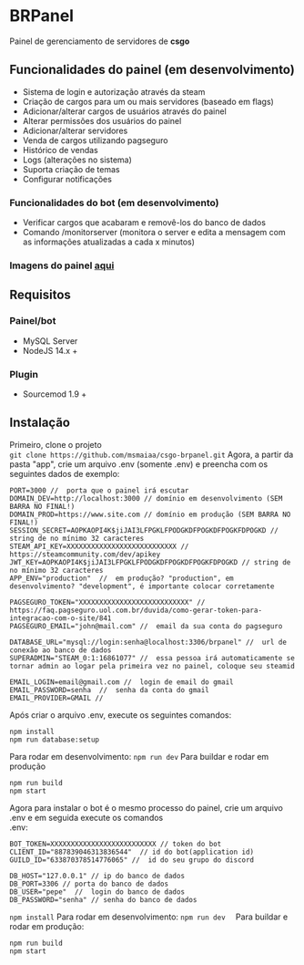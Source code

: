 # BRPanel  
Painel de gerenciamento de servidores de __csgo__

## Funcionalidades do painel (em desenvolvimento)
- Sistema de login e autorização através da steam
- Criação de cargos para um ou mais servidores (baseado em flags)
- Adicionar/alterar cargos de usuários através do painel
- Alterar permissões dos usuários do painel 
- Adicionar/alterar servidores
- Venda de cargos utilizando pagseguro
- Histórico de vendas
- Logs (alterações no sistema)
- Suporta criação de temas
- Configurar notificações

### Funcionalidades do bot (em desenvolvimento)
- Verificar cargos que acabaram e removê-los do banco de dados
- Comando /monitorserver <ip> (monitora o server e edita a mensagem com as informações atualizadas a cada x minutos)

### Imagens do painel [aqui](https://github.com/msmaiaa/csgo-brpanel/tree/main/pics/README.md)

## Requisitos
### Painel/bot
- MySQL Server
- NodeJS 14.x +
### Plugin
- Sourcemod 1.9 +

## Instalação
Primeiro, clone o projeto  
`
git clone https://github.com/msmaiaa/csgo-brpanel.git
`
Agora, a partir da pasta "app", crie um arquivo .env (somente .env) e preencha com os seguintes dados de exemplo:
```
PORT=3000 //  porta que o painel irá escutar
DOMAIN_DEV=http://localhost:3000 // domínio em desenvolvimento (SEM BARRA NO FINAL!)
DOMAIN_PROD=https://www.site.com // domínio em produção (SEM BARRA NO FINAL!)
SESSION_SECRET=AOPKAOPI4K$jiJAI3LFPGKLFPODGKDFPOGKDFPOGKFDPOGKD //  string de no mínimo 32 caracteres
STEAM_API_KEY=XXXXXXXXXXXXXXXXXXXXXXXXXXX // https://steamcommunity.com/dev/apikey
JWT_KEY=AOPKAOPI4K$jiJAI3LFPGKLFPODGKDFPOGKDFPOGKFDPOGKD // string de no mínimo 32 caracteres
APP_ENV="production"  //  em produção? "production", em desenvolvimento? "development", é importante colocar corretamente

PAGSEGURO_TOKEN="XXXXXXXXXXXXXXXXXXXXXXXXXXX" //  https://faq.pagseguro.uol.com.br/duvida/como-gerar-token-para-integracao-com-o-site/841
PAGSEGURO_EMAIL="john@mail.com" //  email da sua conta do pagseguro

DATABASE_URL="mysql://login:senha@localhost:3306/brpanel" //  url de conexão ao banco de dados
SUPERADMIN="STEAM_0:1:16861077" //  essa pessoa irá automaticamente se tornar admin ao logar pela primeira vez no painel, coloque seu steamid

EMAIL_LOGIN=email@gmail.com //  login de email do gmail
EMAIL_PASSWORD=senha  //  senha da conta do gmail
EMAIL_PROVIDER=GMAIL //
```

Após criar o arquivo .env, execute os seguintes comandos:
```
npm install
npm run database:setup
```
Para rodar em desenvolvimento:
`
npm run dev
`
Para buildar e rodar em produção
```
npm run build
npm start
```
Agora para instalar o bot é o mesmo processo do painel, crie um arquivo .env e em seguida execute os comandos  
.env:
```
BOT_TOKEN=XXXXXXXXXXXXXXXXXXXXXXXXXX // token do bot
CLIENT_ID="887839046313836544"  // id do bot(application id)
GUILD_ID="633870378514776065" //  id do seu grupo do discord

DB_HOST="127.0.0.1" // ip do banco de dados
DB_PORT=3306 // porta do banco de dados
DB_USER="pepe"  //  login do banco de dados
DB_PASSWORD="senha" // senha do banco de dados
```
`
  npm install
`
Para rodar em desenvolvimento:
`
npm run dev  
`
Para buildar e rodar em produção:
```
npm run build
npm start
```
